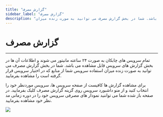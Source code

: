 ```yaml
---
title: "گزارش مصرف"
sidebar_label: "گزارش مصرف"
description: "تمام سرویس های چابکان به صورت ۲۴ ساعته مانیتور می شوند و اطلاعات آن ها در بخش گزارش های سرویس قابل مشاهده می باشد. شما در بخش گزارش مصرف می توانید به صورت زنده میزان"
---
```


# گزارش مصرف
---

تمام سرویس های چابکان به صورت ۲۴ ساعته مانیتور می شوند و اطلاعات آن ها در بخش گزارش های سرویس قابل مشاهده می باشد. شما در بخش گزارش مصرف می توانید به صورت زنده میزان استفاده سرویس شما از منابع که در اختیار سرویس قرار گرفته است را مشاهده بفرمایید.

برای مشاهده گزارش ها کافیست از صفحه سرویس ها، سرویس موردنظر خود را انتخاب کنید و از منو داشبورد سرویس روی گزینه گزارش مصرف کلیک بفرمایید. در صفحه باز شده شما می تواننید نمودار های مصرفی سرویس خود را در دوره زمانی مد نظر خود مشاهده بفرمایید.

![](https://s1.chabokan.net/docs/gifs/service/Consumption-report.gif)
